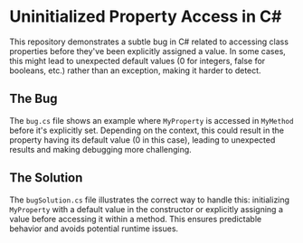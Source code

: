 # Uninitialized Property Access in C#

This repository demonstrates a subtle bug in C# related to accessing class properties before they've been explicitly assigned a value.  In some cases, this might lead to unexpected default values (0 for integers, false for booleans, etc.) rather than an exception, making it harder to detect.

## The Bug
The `bug.cs` file shows an example where `MyProperty` is accessed in `MyMethod` before it's explicitly set.  Depending on the context, this could result in the property having its default value (0 in this case), leading to unexpected results and making debugging more challenging. 

## The Solution
The `bugSolution.cs` file illustrates the correct way to handle this: initializing `MyProperty` with a default value in the constructor or explicitly assigning a value before accessing it within a method.  This ensures predictable behavior and avoids potential runtime issues.
